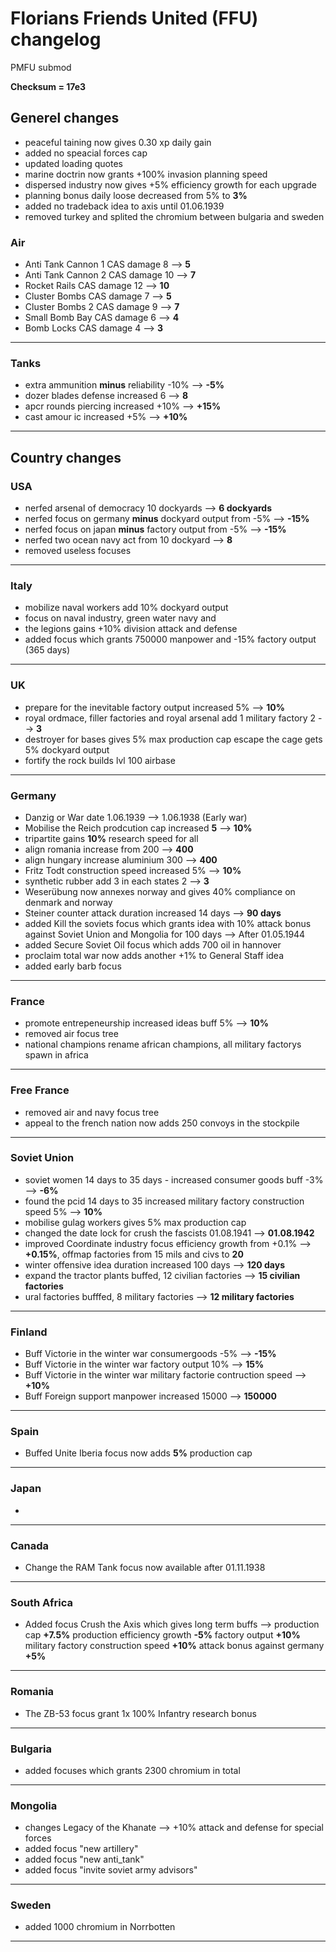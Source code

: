 # Florians Friends United (FFU) changelog
PMFU submod

**Checksum = 17e3**

## Generel changes

- peaceful taining now gives 0.30 xp daily gain
- added no speacial forces cap
- updated loading quotes
- marine doctrin now grants +100% invasion planning speed
- dispersed industry now gives +5% efficiency growth for each upgrade
- planning bonus daily loose decreased from 5% to **3%**
- added no tradeback idea to axis until 01.06.1939
- removed turkey and splited the chromium between bulgaria and sweden

### Air

- Anti Tank Cannon 1 CAS damage  8  --> **5**
- Anti Tank Cannon 2 CAS damage  10 --> **7**
- Rocket Rails CAS damage        12 --> **10**
- Cluster Bombs CAS damage       7  --> **5**      
- Cluster Bombs 2 CAS damage     9  --> **7**        
- Small Bomb Bay CAS damage      6  --> **4**
- Bomb Locks CAS damage          4  --> **3**
---
### Tanks

- extra ammunition **minus** reliability -10% --> **-5%**
- dozer blades defense increased 6 --> **8**
- apcr rounds piercing increased +10% --> **+15%**
- cast amour ic increased +5% --> **+10%**
---
## Country changes

### USA

- nerfed arsenal of democracy 10 dockyards --> **6 dockyards**
- nerfed focus on germany **minus** dockyard output from -5% --> **-15%**
- nerfed focus on japan **minus** factory output from -5% --> **-15%**
- nerfed two ocean navy act from 10 dockyard --> **8**
- removed useless focuses
---
### Italy

- mobilize naval workers add 10% dockyard output
- focus on naval industry, green water navy and
- the legions gains +10% division attack and defense
- added focus which grants 750000 manpower and -15% factory output (365 days)
---
### UK

- prepare for the inevitable factory output increased 5% --> **10%**
- royal ordmace, filler factories and royal arsenal add 1 military factory 2 --> **3**
- destroyer for bases gives 5% max production cap escape the cage gets 5% dockyard output
- fortify the rock builds lvl 100 airbase
---
### Germany

- Danzig or War date 1.06.1939 --> 1.06.1938 (Early war)
- Mobilise the Reich prodcution cap increased **5** --> **10%**
- tripartite gains **10%** research speed for all
- align romania increase from 200 --> **400**
- align hungary increase aluminium 300 --> **400**
- Fritz Todt construction speed increased 5% --> **10%**
- synthetic rubber add 3 in each states 2 --> **3**
- Weserübung now annexes norway and gives 40% compliance on denmark and norway
- Steiner counter attack duration increased 14 days --> **90 days**
- added Kill the soviets focus which grants idea with 10% attack bonus against Soviet Union and Mongolia for 100 days --> After 01.05.1944
- added Secure Soviet Oil focus which adds 700 oil in hannover
- proclaim total war now adds another +1% to General Staff idea
- added early barb focus
---
### France

- promote entrepeneurship increased ideas buff 5% --> **10%**
- removed air focus tree
- national champions rename african champions, all military factorys spawn in africa
---
### Free France

- removed air and navy focus tree
- appeal to the french nation now adds 250 convoys in the stockpile
---
### Soviet Union

- soviet women 14 days to 35 days - increased consumer goods buff -3% --> **-6%**
- found the pcid 14 days to 35 increased military factory construction speed 5% --> **10%**
- mobilise gulag workers gives 5% max production cap
- changed the date lock for crush the fascists 01.08.1941 --> **01.08.1942**
- improved Coordinate industry focus
efficiency growth from +0.1% --> **+0.15%**,
offmap factories from 15 mils and civs to **20**
- winter offensive idea duration increased 100 days --> **120 days**
- expand the tractor plants buffed, 12 civilian factories --> **15 civilian factories**
- ural factories bufffed, 8 military factories --> **12 military factories**
---
### Finland

- Buff Victorie in the winter war consumergoods -5% --> **-15%**
- Buff Victorie in the winter war factory output 10% --> **15%**
- Buff Victorie in the winter war military factorie contruction speed --> **+10%**
- Buff Foreign support manpower increased 15000 --> **150000**
---
### Spain

- Buffed Unite Iberia focus now adds **5%** production cap
  
---
### Japan

- 
---
### Canada

- Change the RAM Tank focus now available after 01.11.1938

---
### South Africa

- Added focus Crush the Axis which gives long term buffs -->
  production cap **+7.5%**
  production efficiency growth **-5%**
  factory output **+10%**
  military factory construction speed **+10%**
  attack bonus against germany **+5%**

---
### Romania

- The ZB-53 focus grant 1x 100% Infantry research bonus
---
### Bulgaria

- added focuses which grants 2300 chromium in total
---
### Mongolia

 - changes Legacy of the Khanate --> +10% attack and defense for special forces
 - added focus "new artillery"
 - added focus "new anti_tank"
 - added focus "invite soviet army advisors"
---
### Sweden

 - added 1000 chromium in Norrbotten
---
